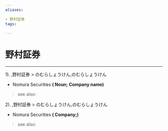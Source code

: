 ```yaml
---
aliases:
    
- 野村証券
tags:
    
---
```


# 野村証券
---
1).
,野村証券 > のむらしょうけん,のむらしょうけん

- Nomura Securities
**( Noun; Company name)**
> see also: 
            
2).
,野村証券 > のむらしょうけん,のむらしょうけん

- Nomura Securities
**( Company;)**
> see also: 
            